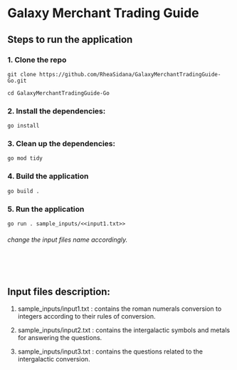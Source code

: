# Galaxy Merchant Trading Guide

## Steps to run the application
### 1. Clone the repo

```
git clone https://github.com/RheaSidana/GalaxyMerchantTradingGuide-Go.git
```

```
cd GalaxyMerchantTradingGuide-Go
```

### 2. Install the dependencies:

```
go install
```

### 3. Clean up the dependencies:

```
go mod tidy
```

### 4. Build the application

```
go build .
```

### 5. Run the application

```
go run . sample_inputs/<<input1.txt>>
```
###### change the input files name accordingly.

<br/>
<br/>

## Input files description:
1. sample_inputs/input1.txt : contains the roman numerals conversion to integers according to their rules of conversion.

2. sample_inputs/input2.txt : contains the intergalactic symbols and metals for answering the questions.

3. sample_inputs/input3.txt : contains the questions related to the intergalactic conversion.